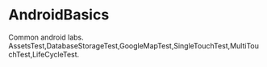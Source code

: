 # AndroidBasics
Common android labs.
AssetsTest,DatabaseStorageTest,GoogleMapTest,SingleTouchTest,MultiTouchTest,LifeCycleTest.
